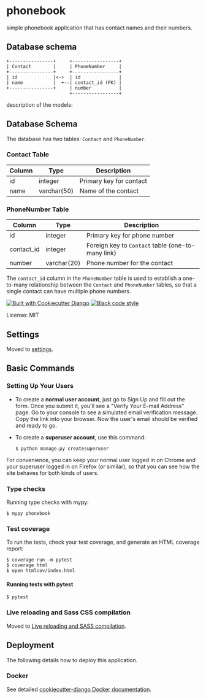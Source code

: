 # phonebook

simple phonebook application that has contact names and their numbers.

## Database schema

```
+----------------+     +-----------------+
| Contact        |     | PhoneNumber     |
+----------------+     +-----------------+
| id             |<-+  | id              |
| name           |  +--| contact_id (FK) |
+----------------+     | number          |
                       +-----------------+
```

description of the models:

## Database Schema

The database has two tables: `Contact` and `PhoneNumber`.

### Contact Table

| Column | Type        | Description             |
| ------ | ----------- | ----------------------- |
| id     | integer     | Primary key for contact |
| name   | varchar(50) | Name of the contact     |

### PhoneNumber Table

| Column     | Type        | Description                                       |
| ---------- | ----------- | ------------------------------------------------- |
| id         | integer     | Primary key for phone number                      |
| contact_id | integer     | Foreign key to `Contact` table (one-to-many link) |
| number     | varchar(20) | Phone number for the contact                      |

The `contact_id` column in the `PhoneNumber` table is used to establish a one-to-many relationship between the `Contact` and `PhoneNumber` tables, so that a single contact can have multiple phone numbers.

[![Built with Cookiecutter Django](https://img.shields.io/badge/built%20with-Cookiecutter%20Django-ff69b4.svg?logo=cookiecutter)](https://github.com/cookiecutter/cookiecutter-django/)
[![Black code style](https://img.shields.io/badge/code%20style-black-000000.svg)](https://github.com/ambv/black)

License: MIT

## Settings

Moved to [settings](http://cookiecutter-django.readthedocs.io/en/latest/settings.html).

## Basic Commands

### Setting Up Your Users

- To create a **normal user account**, just go to Sign Up and fill out the form. Once you submit it, you'll see a "Verify Your E-mail Address" page. Go to your console to see a simulated email verification message. Copy the link into your browser. Now the user's email should be verified and ready to go.

- To create a **superuser account**, use this command:

      $ python manage.py createsuperuser

For convenience, you can keep your normal user logged in on Chrome and your superuser logged in on Firefox (or similar), so that you can see how the site behaves for both kinds of users.

### Type checks

Running type checks with mypy:

    $ mypy phonebook

### Test coverage

To run the tests, check your test coverage, and generate an HTML coverage report:

    $ coverage run -m pytest
    $ coverage html
    $ open htmlcov/index.html

#### Running tests with pytest

    $ pytest

### Live reloading and Sass CSS compilation

Moved to [Live reloading and SASS compilation](https://cookiecutter-django.readthedocs.io/en/latest/developing-locally.html#sass-compilation-live-reloading).

## Deployment

The following details how to deploy this application.

### Docker

See detailed [cookiecutter-django Docker documentation](http://cookiecutter-django.readthedocs.io/en/latest/deployment-with-docker.html).
